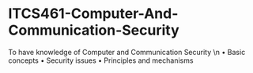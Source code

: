 # ITCS461-Computer-And-Communication-Security
To have knowledge of Computer and Communication Security \n
  • Basic concepts 
  • Security issues 
  • Principles and mechanisms 
